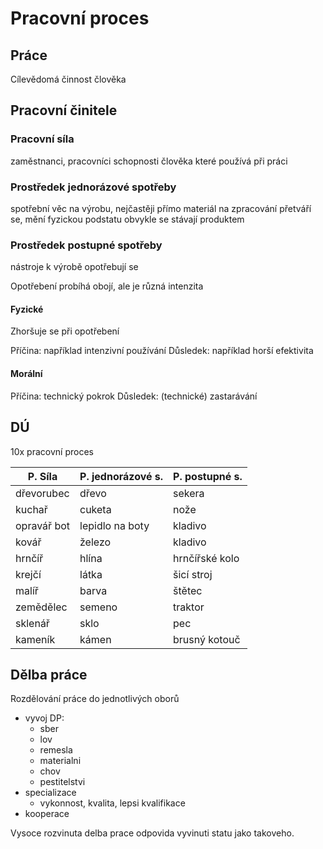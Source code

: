 # Pracovní proces
## Práce
Cílevědomá činnost člověka
## Pracovní činitele
### Pracovní síla
zaměstnanci, pracovníci
schopnosti člověka které používá při práci
### Prostředek jednorázové spotřeby
spotřební věc na výrobu, nejčastěji přímo materiál na zpracování
přetváří se, mění fyzickou podstatu
obvykle se stávají produktem
### Prostředek postupné spotřeby
nástroje k výrobě
opotřebují se

Opotřebení probíhá obojí, ale je různá intenzita
#### Fyzické 
Zhoršuje se při opotřebení

Příčina: například intenzivní používání
Důsledek: například horší efektivita
#### Morální
Příčina: technický pokrok
Důsledek: (technické) zastarávání


## DÚ
10x pracovní proces

| P. Síla     | P. jednorázové s. | P. postupné s. |
| ----------- | ----------------- | -------------- |
| dřevorubec  | dřevo             | sekera         |
| kuchař      | cuketa            | nože           |
| opravář bot | lepidlo na boty   | kladivo        |
| kovář       | železo            | kladivo        |
| hrnčíř      | hlína             | hrnčířské kolo |
| krejčí      | látka             | šicí stroj     |
| malíř       | barva             | štětec         |
| zemědělec   | semeno            | traktor        |
| sklenář     | sklo              | pec            |
| kameník     | kámen             | brusný kotouč  |

## Dělba práce
Rozdělování práce do jednotlivých oborů

- vyvoj DP:
	- sber
	- lov
	- remesla
	- materialni
	- chov
	- pestitelstvi
- specializace
	- vykonnost, kvalita, lepsi kvalifikace
- kooperace

Vysoce rozvinuta delba prace odpovida vyvinuti statu jako takoveho.
